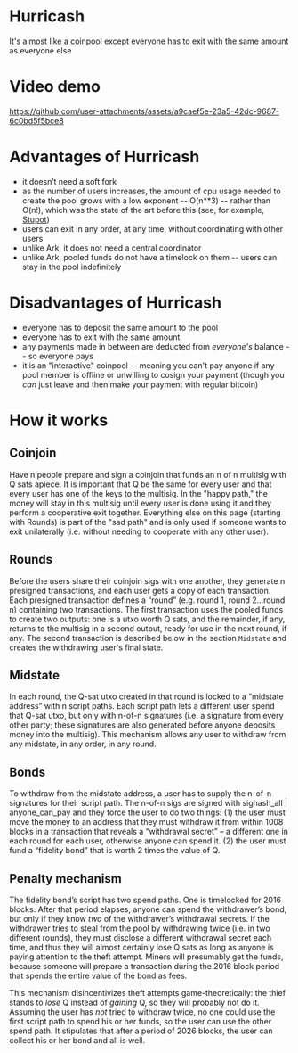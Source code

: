 # Hurricash
It's almost like a coinpool except everyone has to exit with the same amount as everyone else

# Video demo
https://github.com/user-attachments/assets/a9caef5e-23a5-42dc-9687-6c0bd5f5bce8

# Advantages of Hurricash

- it doesn’t need a soft fork
- as the number of users increases, the amount of cpu usage needed to create the pool grows with a low exponent -- O(n**3) -- rather than O(n!), which was the state of the art before this (see, for example, [Stupot](https://github.com/stutxo/op_ctv_payment_pool))
- users can exit in any order, at any time, without coordinating with other users
- unlike Ark, it does not need a central coordinator
- unlike Ark, pooled funds do not have a timelock on them -- users can stay in the pool indefinitely

# Disadvantages of Hurricash

- everyone has to deposit the same amount to the pool
- everyone has to exit with the same amount
- any payments made in between are deducted from *everyone's* balance -- so everyone pays
- it is an "interactive" coinpool -- meaning you can't pay anyone if any pool member is offline or unwilling to cosign your payment (though you *can* just leave and then make your payment with regular bitcoin)

# How it works

## Coinjoin

Have n people prepare and sign a coinjoin that funds an n of n multisig with Q sats apiece. It is important that Q be the same for every user and that every user has one of the keys to the multisig. In the "happy path," the money will stay in this multisig until every user is done using it and they perform a cooperative exit together. Everything else on this page (starting with Rounds) is part of the "sad path" and is only used if someone wants to exit unilaterally (i.e. without needing to cooperate with any other user).

## Rounds

Before the users share their coinjoin sigs with one another, they generate n presigned transactions, and each user gets a copy of each transaction. Each presigned transaction defines a “round” (e.g. round 1, round 2...round n) containing two transactions. The first transaction uses the pooled funds to create two outputs: one is a utxo worth Q sats, and the remainder, if any, returns to the multisig in a second output, ready for use in the next round, if any. The second transaction is described below in the section `Midstate` and creates the withdrawing user's final state.

## Midstate

In each round, the Q-sat utxo created in that round is locked to a “midstate address” with n script paths. Each script path lets a different user spend that Q-sat utxo, but only with n-of-n signatures (i.e. a signature from every other party; these signatures are also generated before anyone deposits money into the multisig). This mechanism allows any user to withdraw from any midstate, in any order, in any round.

## Bonds

To withdraw from the midstate address, a user has to supply the n-of-n signatures for their script path. The n-of-n sigs are signed with sighash_all | anyone_can_pay and they force the user to do two things: (1) the user must move the money to an address that they must withdraw it from within 1008 blocks in a transaction that reveals a “withdrawal secret” – a different one in each round for each user, otherwise anyone can spend it. (2) the user must fund a “fidelity bond” that is worth 2 times the value of Q.

## Penalty mechanism

The fidelity bond’s script has two spend paths. One is timelocked for 2016 blocks. After that period elapses, anyone can spend the withdrawer’s bond, but only if they know *two* of the withdrawer’s withdrawal secrets. If the withdrawer tries to steal from the pool by withdrawing twice (i.e. in two different rounds), they must disclose a different withdrawal secret each time, and thus they will almost certainly lose Q sats as long as anyone is paying attention to the theft attempt. Miners will presumably get the funds, because someone will prepare a transaction during the 2016 block period that spends the entire value of the bond as fees.

This mechanism disincentivizes theft attempts game-theoretically: the thief stands to *lose* Q instead of *gaining* Q, so they will probably not do it. Assuming the user has *not* tried to withdraw twice, no one could use the first script path to spend his or her funds, so the user can use the other spend path. It stipulates that after a period of 2026 blocks, the user can collect his or her bond and all is well.

